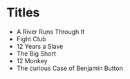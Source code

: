 # Titles

- A River Runs Through It
- Fight Club
- 12 Years a Slave
- The Big Short
- 12 Monkey
- The curious Case of Benjamin Button
